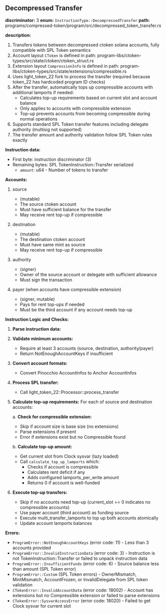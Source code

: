## Decompressed Transfer

**discriminator:** 3
**enum:** `InstructionType::DecompressedTransfer`
**path:** programs/compressed-token/program/src/decompressed_token_transfer.rs

**description:**
1. Transfers tokens between decompressed ctoken solana accounts, fully compatible with SPL Token semantics
2. Account layout `CToken` is defined in path: program-libs/ctoken-types/src/state/ctoken/ctoken_struct.rs
3. Extension layout `CompressionInfo` is defined in path: program-libs/ctoken-types/src/state/extensions/compressible.rs
4. Uses light_token_22 fork to process the transfer (required because token_22 has hardcoded program ID checks)
5. After the transfer, automatically tops up compressible accounts with additional lamports if needed:
   - Calculates top-up requirements based on current slot and account balance
   - Only applies to accounts with compressible extension
   - Top-up prevents accounts from becoming compressible during normal operations
6. Supports standard SPL Token transfer features including delegate authority (multisig not supported)
7. The transfer amount and authority validation follow SPL Token rules exactly

**Instruction data:**
- First byte: instruction discriminator (3)
- Remaining bytes: SPL TokenInstruction::Transfer serialized
  - `amount`: u64 - Number of tokens to transfer

**Accounts:**
1. source
   - (mutable)
   - The source ctoken account
   - Must have sufficient balance for the transfer
   - May receive rent top-up if compressible

2. destination
   - (mutable)
   - The destination ctoken account
   - Must have same mint as source
   - May receive rent top-up if compressible

3. authority
   - (signer)
   - Owner of the source account or delegate with sufficient allowance
   - Must sign the transaction

4. payer (when accounts have compressible extension)
   - (signer, mutable)
   - Pays for rent top-ups if needed
   - Must be the third account if any account needs top-up

**Instruction Logic and Checks:**

1. **Parse instruction data:**

2. **Validate minimum accounts:**
   - Require at least 3 accounts (source, destination, authority/payer)
   - Return NotEnoughAccountKeys if insufficient

3. **Convert account formats:**
   - Convert Pinocchio AccountInfos to Anchor AccountInfos

4. **Process SPL transfer:**
   - Call light_token_22::Processor::process_transfer

5. **Calculate top-up requirements:**
   For each of source and destination accounts:

   a. **Check for compressible extension:**
      - Skip if account size is base size (no extensions)
      - Parse extensions if present
      - Error if extensions exist but no Compressible found

   b. **Calculate top-up amount:**
      - Get current slot from Clock sysvar (lazy loaded)
      - Call `calculate_top_up_lamports` which:
        - Checks if account is compressible
        - Calculates rent deficit if any
        - Adds configured lamports_per_write amount
        - Returns 0 if account is well-funded

6. **Execute top-up transfers:**
   - Skip if no accounts need top-up (current_slot == 0 indicates no compressible accounts)
   - Use payer account (third account) as funding source
   - Execute multi_transfer_lamports to top up both accounts atomically
   - Update account lamports balances

**Errors:**

- `ProgramError::NotEnoughAccountKeys` (error code: 11) - Less than 3 accounts provided
- `ProgramError::InvalidInstructionData` (error code: 3) - Instruction is not TokenInstruction::Transfer or failed to unpack instruction data
- `ProgramError::InsufficientFunds` (error code: 6) - Source balance less than amount (SPL Token error)
- `ProgramError::Custom` (SPL Token errors) - OwnerMismatch, MintMismatch, AccountFrozen, or InvalidDelegate from SPL token validation
- `CTokenError::InvalidAccountData` (error code: 18002) - Account has extensions but no Compressible extension or failed to parse extensions
- `CTokenError::SysvarAccessError` (error code: 18020) - Failed to get Clock sysvar for current slot
